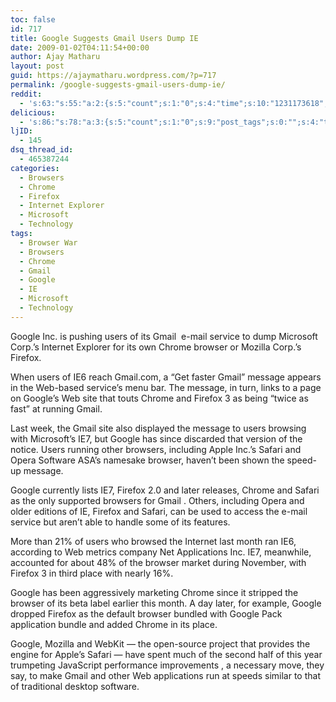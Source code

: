 ```yaml
---
toc: false
id: 717
title: Google Suggests Gmail Users Dump IE
date: 2009-01-02T04:11:54+00:00
author: Ajay Matharu
layout: post
guid: https://ajaymatharu.wordpress.com/?p=717
permalink: /google-suggests-gmail-users-dump-ie/
reddit:
  - 's:63:"s:55:"a:2:{s:5:"count";s:1:"0";s:4:"time";s:10:"1231173618";}";";'
delicious:
  - 's:86:"s:78:"a:3:{s:5:"count";s:1:"0";s:9:"post_tags";s:0:"";s:4:"time";s:10:"1231173617";}";";'
ljID:
  - 145
dsq_thread_id:
  - 465387244
categories:
  - Browsers
  - Chrome
  - Firefox
  - Internet Explorer
  - Microsoft
  - Technology
tags:
  - Browser War
  - Browsers
  - Chrome
  - Gmail
  - Google
  - IE
  - Microsoft
  - Technology
---
```

<div>
  Google Inc. is pushing users of its Gmail  e-mail service to dump Microsoft Corp.&#8217;s Internet Explorer for its own Chrome browser or Mozilla Corp.&#8217;s Firefox.
</div>

When users of IE6 reach Gmail.com, a &#8220;Get faster Gmail&#8221; message appears in the Web-based service&#8217;s menu bar. The message, in turn, links to a page on Google&#8217;s Web site that touts Chrome and Firefox 3 as being &#8220;twice as fast&#8221; at running Gmail.

Last week, the Gmail site also displayed the message to users browsing with Microsoft&#8217;s IE7, but Google has since discarded that version of the notice. Users running other browsers, including Apple Inc.&#8217;s Safari and Opera Software ASA&#8217;s namesake browser, haven&#8217;t been shown the speed-up message.

Google currently lists IE7, Firefox 2.0 and later releases, Chrome and Safari as the only supported browsers for Gmail . Others, including Opera and older editions of IE, Firefox and Safari, can be used to access the e-mail service but aren&#8217;t able to handle some of its features.

More than 21% of users who browsed the Internet last month ran IE6, according to Web metrics company Net Applications Inc. IE7, meanwhile, accounted for about 48% of the browser market during November, with Firefox 3 in third place with nearly 16%.

Google has been aggressively marketing Chrome since it stripped the browser of its beta label earlier this month. A day later, for example, Google dropped Firefox as the default browser bundled with Google Pack application bundle and added Chrome in its place.

Google, Mozilla and WebKit &#8212; the open-source project that provides the engine for Apple&#8217;s Safari &#8212; have spent much of the second half of this year trumpeting JavaScript performance improvements , a necessary move, they say, to make Gmail and other Web applications run at speeds similar to that of traditional desktop software.
